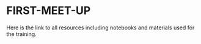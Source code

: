 # FIRST-MEET-UP
Here is the link to all resources including notebooks and materials used for the training.
